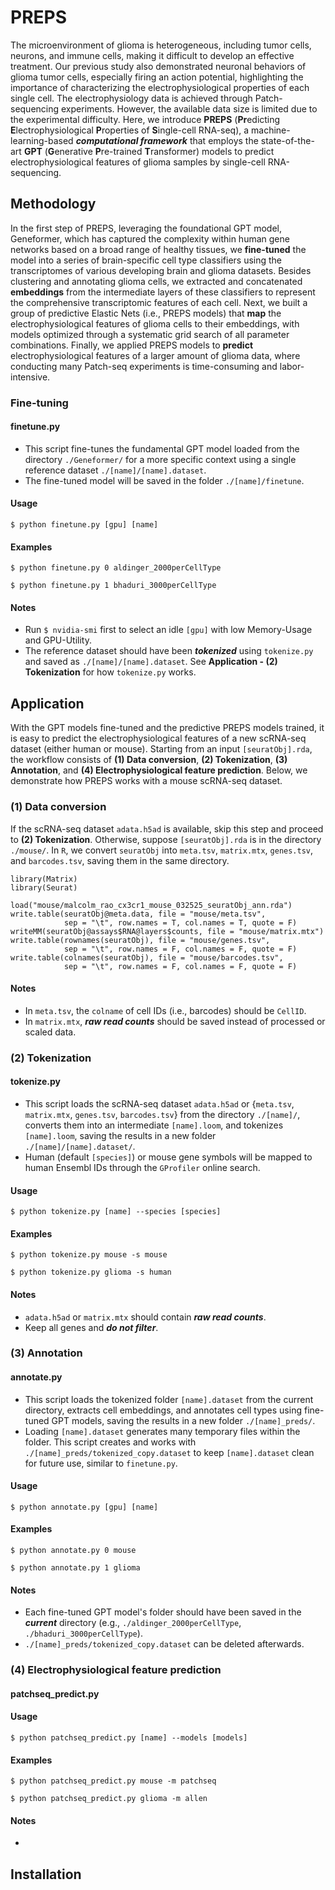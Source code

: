 # PREPS
The microenvironment of glioma is heterogeneous, including tumor cells, neurons, and immune cells, making it difficult to develop an effective treatment. Our previous study also demonstrated neuronal behaviors of glioma tumor cells, especially firing an action potential, highlighting the importance of characterizing the electrophysiological properties of each single cell. The electrophysiology data is achieved through Patch-sequencing experiments. However, the available data size is limited due to the experimental difficulty. Here, we introduce **PREPS** (**Pr**edicting **E**lectrophysiological **P**roperties of **S**ingle-cell RNA-seq), a machine-learning-based ***computational framework*** that employs the state-of-the-art **GPT** (**G**enerative **P**re-trained **T**ransformer) models to predict electrophysiological features of glioma samples by single-cell RNA-sequencing. 
  
## Methodology
In the first step of PREPS, leveraging the foundational GPT model, Geneformer, which has captured the complexity within human gene networks based on a broad range of healthy tissues, we **fine-tuned** the model into a series of brain-specific cell type classifiers using the transcriptomes of various developing brain and glioma datasets. Besides clustering and annotating glioma cells, we extracted and concatenated **embeddings** from the intermediate layers of these classifiers to represent the comprehensive transcriptomic features of each cell. Next, we built a group of predictive Elastic Nets (i.e., PREPS models) that **map** the electrophysiological features of glioma cells to their embeddings, with models optimized through a systematic grid search of all parameter combinations. Finally, we applied PREPS models to **predict** electrophysiological features of a larger amount of glioma data, where conducting many Patch-seq experiments is time-consuming and labor-intensive. 

### Fine-tuning
#### finetune.py
- This script fine-tunes the fundamental GPT model loaded from the directory `./Geneformer/` for a more specific context using a single reference dataset `./[name]/[name].dataset`.
- The fine-tuned model will be saved in the folder `./[name]/finetune`.

#### Usage
`$ python finetune.py [gpu] [name]`

#### Examples
`$ python finetune.py 0 aldinger_2000perCellType`
  
`$ python finetune.py 1 bhaduri_3000perCellType`

#### Notes
- Run `$ nvidia-smi` first to select an idle `[gpu]` with low Memory-Usage and GPU-Utility.
- The reference dataset should have been ***tokenized*** using `tokenize.py` and saved as `./[name]/[name].dataset`. See **Application - (2) Tokenization** for how `tokenize.py` works.
  
## Application
With the GPT models fine-tuned and the predictive PREPS models trained, it is easy to predict the electrophysiological features of a new scRNA-seq dataset (either human or mouse). Starting from an input `[seuratObj].rda`, the workflow consists of **(1) Data conversion**, **(2) Tokenization**, **(3) Annotation**, and **(4) Electrophysiological feature prediction**. Below, we demonstrate how PREPS works with a mouse scRNA-seq dataset.
  
### (1) Data conversion
If the scRNA-seq dataset `adata.h5ad` is available, skip this step and proceed to **(2) Tokenization**. Otherwise, suppose `[seuratObj].rda` is in the directory `./mouse/`. In `R`, we convert `seuratObj` into `meta.tsv`, `matrix.mtx`, `genes.tsv`, and `barcodes.tsv`, saving them in the same directory.
```
library(Matrix)
library(Seurat)

load("mouse/malcolm_rao_cx3cr1_mouse_032525_seuratObj_ann.rda")
write.table(seuratObj@meta.data, file = "mouse/meta.tsv", 
            sep = "\t", row.names = T, col.names = T, quote = F)
writeMM(seuratObj@assays$RNA@layers$counts, file = "mouse/matrix.mtx")
write.table(rownames(seuratObj), file = "mouse/genes.tsv", 
            sep = "\t", row.names = F, col.names = F, quote = F)
write.table(colnames(seuratObj), file = "mouse/barcodes.tsv", 
            sep = "\t", row.names = F, col.names = F, quote = F)
```
#### Notes
- In `meta.tsv`, the `colname` of cell IDs (i.e., barcodes) should be `CellID`.
- In `matrix.mtx`, ***raw read counts*** should be saved instead of processed or scaled data.

### (2) Tokenization
#### tokenize.py
- This script loads the scRNA-seq dataset `adata.h5ad` or {`meta.tsv`, `matrix.mtx`, `genes.tsv`, `barcodes.tsv`} from the directory `./[name]/`, converts them into an intermediate `[name].loom`, and tokenizes `[name].loom`, saving the results in a new folder `./[name]/[name].dataset/`.
- Human (default `[species]`) or mouse gene symbols will be mapped to human Ensembl IDs through the `GProfiler` online search.
  
#### Usage
`$ python tokenize.py [name] --species [species]`
  
#### Examples
`$ python tokenize.py mouse -s mouse`
  
`$ python tokenize.py glioma -s human`
  
#### Notes
- `adata.h5ad` or `matrix.mtx` should contain ***raw read counts***.
- Keep all genes and ***do not filter***.

### (3) Annotation
#### annotate.py
- This script loads the tokenized folder `[name].dataset` from the current directory, extracts cell embeddings, and annotates cell types using fine-tuned GPT models, saving the results in a new folder `./[name]_preds/`.
- Loading `[name].dataset` generates many temporary files within the folder. This script creates and works with `./[name]_preds/tokenized_copy.dataset` to keep `[name].dataset` clean for future use, similar to `finetune.py`.

#### Usage
`$ python annotate.py [gpu] [name]`

#### Examples
`$ python annotate.py 0 mouse`
  
`$ python annotate.py 1 glioma`

#### Notes
- Each fine-tuned GPT model's folder should have been saved in the ***current*** directory (e.g., `./aldinger_2000perCellType`, `./bhaduri_3000perCellType`).
- `./[name]_preds/tokenized_copy.dataset` can be deleted afterwards.

### (4) Electrophysiological feature prediction
#### patchseq_predict.py

#### Usage
`$ python patchseq_predict.py [name] --models [models]`

#### Examples
`$ python patchseq_predict.py mouse -m patchseq`
  
`$ python patchseq_predict.py glioma -m allen`

#### Notes
- 



## Installation

